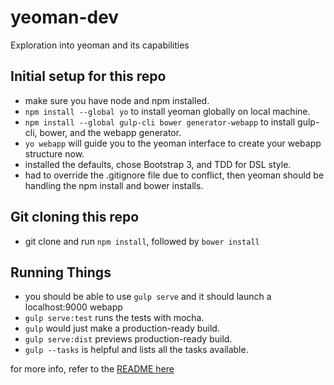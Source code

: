 # yeoman-dev
Exploration into yeoman and its capabilities

## Initial setup for this repo
- make sure you have node and npm installed.
- `npm install --global yo` to install yeoman globally on local machine.
- `npm install --global gulp-cli bower generator-webapp` to install gulp-cli, bower, and the webapp generator.
- `yo webapp` will guide you to the yeoman interface to create your webapp structure now.
- installed the defaults, chose Bootstrap 3, and TDD for DSL style.
- had to override the .gitignore file due to conflict, then yeoman should be handling the npm install and bower installs.

## Git cloning this repo
- git clone and run `npm install`, followed by `bower install`

## Running Things
- you should be able to use `gulp serve` and it should launch a localhost:9000 webapp
- `gulp serve:test` runs the tests with mocha.
- `gulp` would just make a production-ready build.
- `gulp serve:dist` previews production-ready build.
- `gulp --tasks` is helpful and lists all the tasks available.

for more info, refer to the [README here](https://github.com/yeoman/generator-webapp/blob/master/docs/README.md)


